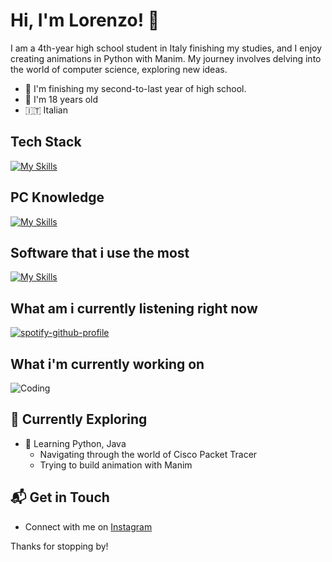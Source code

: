 # Hi, I'm Lorenzo! 👋

I am a 4th-year high school student in Italy finishing my studies, and I enjoy creating animations in Python with Manim. My journey involves delving into the world of computer science, exploring new ideas.

- 🔭 I'm finishing my second-to-last year of high school.
- 🎒 I'm 18 years old
- 🇮🇹 Italian


## Tech Stack
[![My Skills](https://skillicons.dev/icons?i=html,css,js,c,cpp,py,java,markdown)](https://skillicons.dev)

## PC Knowledge
[![My Skills](https://skillicons.dev/icons?i=linux,arch,bash,windows,powershell)](https://skillicons.dev)

## Software that i use the most
[![My Skills](https://skillicons.dev/icons?i=notion,vscode)](https://skillicons.dev)

## What am i currently listening right now
[![spotify-github-profile](https://spotify-github-profile.kittinanx.com/api/view?uid=31z3o6d4gcusz3j23rp4duzmdqoe&cover_image=true&theme=novatorem&show_offline=true&background_color=121212&interchange=true&bar_color=cdc412&bar_color_cover=true)](https://github.com/kittinan/spotify-github-profile)
## What i'm currently working on
![Coding](https://img.shields.io/badge/coding-nothing%20rn-blue?logo=codeforces&style=for-the-badge)


## 🌱 Currently Exploring

- 🚀 Learning Python, Java
  - Navigating through the world of Cisco Packet Tracer
  - Trying to build animation with Manim
   

## 📬 Get in Touch

- Connect with me on [Instagram](https://instagram.com/st0rmosu)

Thanks for stopping by!





<!--

Here are some ideas to get you started:

- 🔭 I’m currently working on ...
- 🌱 I’m currently learning ...
- 👯 I’m looking to collaborate on ...
- 🤔 I’m looking for help with ...
- 💬 Ask me about ...
- 📫 How to reach me: ...
- 😄 Pronouns: ...
- ⚡ Fun fact: ...
-->
